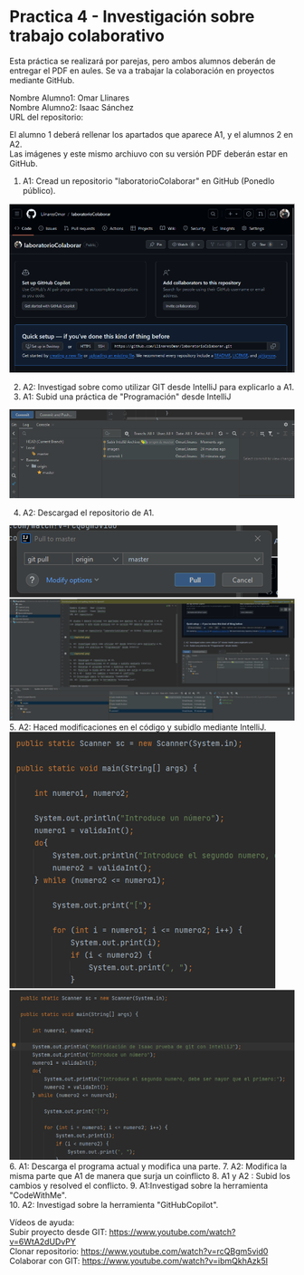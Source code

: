 # Practica 4 - Investigación sobre trabajo colaborativo

Esta práctica se realizará por parejas, pero ambos alumnos deberán de entregar el PDF en aules. Se va a trabajar la colaboración en proyectos mediante GitHub.

Nombre Alumno1:  Omar Llinares  
Nombre Alumno2:  Isaac Sánchez  
URL del repositorio: 

El alumno 1 deberá rellenar los apartados que aparece A1, y el alumnos 2 en A2.  
Las imágenes y este mismo archiuvo con su versión PDF deberán estar en GitHub.

1. A1: Cread un repositorio "laboratorioColaborar" en GitHub (Ponedlo público).

![](Captura1.png)

2. A2: Investigad sobre como utilizar GIT desde IntelliJ para explicarlo a A1.
3. A1: Subid una práctica de "Programación" desde IntelliJ

![](Captura2.png)

4. A2: Descargad el repositorio de A1.

![](a2_02.png)
![](a2_03.png)
5. A2: Haced modificaciones en el código y subidlo mediante IntelliJ.
![](a2_04.png)
![](a2_05.png)
6. A1: Descarga el programa actual y modifica una parte.
7. A2: Modifica la misma parte que A1 de manera que surja un coinflicto
8. A1 y A2 : Subid los cambios y resolved el conflicto.
9. A1:Investigad sobre la herramienta "CodeWithMe".  
10. A2: Investigad sobre la herramienta "GitHubCopilot".

Vídeos de ayuda:  
Subir proyecto desde GIT: https://www.youtube.com/watch?v=6WtA2dUDvPY  
Clonar repositorio: https://www.youtube.com/watch?v=rcQBgm5vid0
Colaborar con GIT: https://www.youtube.com/watch?v=ibmQkhAzk5I  


